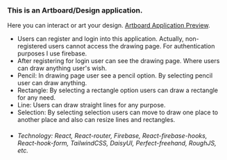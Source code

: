 ### This is an Artboard/Design application.

Here you can interact or art your design. [Artboard Application Preview](https://artboard-design-76f0c.web.app/).

- Users can register and login into this application. Actually, non-registered users cannot access the drawing page. For authentication purposes I use firebase.
- After registering for login user can see the drawing page. Where users can draw anything user's wish.
- Pencil: In drawing page user see a pencil option. By selecting pencil user can draw anything.
- Rectangle: By selecting a rectangle option users can draw a rectangle for any need.
- Line: Users can draw straight lines for any purpose.
- Selection: By selecting selection users can move to draw one place to another place and also can resize lines and rectangles.
- ###### Technology: React, React-router, Firebase, React-firebase-hooks, React-hook-form, TailwindCSS, DaisyUI, Perfect-freehand, RoughJS, etc.
